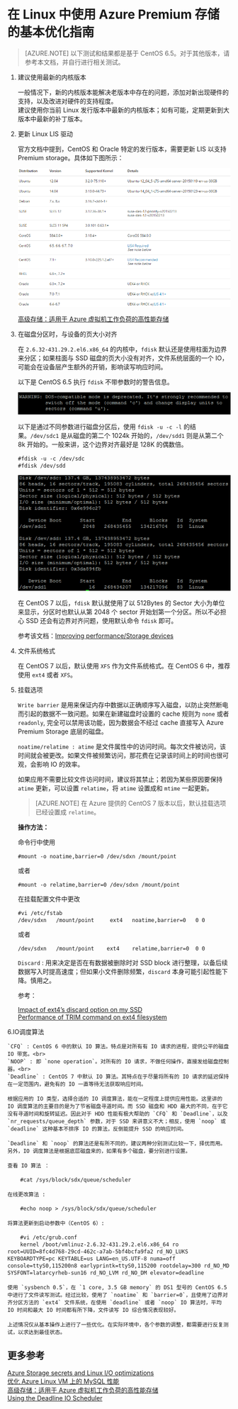 # 在 Linux 中使用 Azure Premium 存储的基本优化指南

>[AZURE.NOTE] 以下测试和结果都是基于 CentOS 6.5。对于其他版本，请参考本文档，并自行进行相关测试。

1.	建议使用最新的内核版本

	一般情况下，新的内核版本能解决老版本中存在的问题，添加对新出现硬件的支持，以及改进对硬件的支持程度。<br>
	建议使用你当前 Linux 发行版本中最新的内核版本；如有可能，定期更新到大版本中最新的补丁版本。

2.	更新 Linux LIS 驱动

	官方文档中提到，CentOS 和 Oracle 特定的发行版本，需要更新 LIS 以支持 Premium storage。具体如下图所示：

	![linux-lis](./media/aog-virtual-machines-linux-howto-optimize-premium-storage/linux-lis.png)

	[高级存储：适用于 Azure 虚拟机工作负荷的高性能存储](/documentation/articles/storage-premium-storage/)

3.	在磁盘分区时，与设备的页大小对齐

	在 `2.6.32-431.29.2.el6.x86_64` 的内核中，`fdisk` 默认还是使用柱面为边界来分区；如果柱面与 SSD 磁盘的页大小没有对齐，文件系统层面的一个 IO，可能会在设备层产生额外的开销，影响读写响应时间。
	
	以下是 CentOS 6.5 执行 `fdisk` 不带参数时的警告信息。
	
	![fdisk](./media/aog-virtual-machines-linux-howto-optimize-premium-storage/fdisk.png)
	
	以下是通过不同参数进行磁盘分区后，使用 `fdisk -u -c -l` 的结果。`/dev/sdc1` 是从磁盘的第二个 1024k 开始的，`/dev/sdd1` 则是从第二个 8k 开始的。一般来讲，这个边界对齐最好是 128K 的偶数倍。
	
		#fdisk -u -c /dev/sdc
		#fdisk /dev/sdd
	
	![fdisk-2](./media/aog-virtual-machines-linux-howto-optimize-premium-storage/fdisk-2.png)
	
	在 CentOS 7 以后，`fdisk` 默认就使用了以 512Bytes 的 Sector 大小为单位来显示，分区时也默认从第 2048 个 sector 开始划第一个分区。所以不必担心 SSD 还会有边界对齐问题，使用默认命令 `fdisk` 即可。
	
	参考该文档：[Improving performance/Storage devices](https://wiki.archlinux.org/index.php/Improving_performance#Storage_devices)

4.	文件系统格式

	在 CentOS 7 以后，默认使用 `XFS` 作为文件系统格式。在 CentOS 6 中，推荐使用 `ext4` 或者 `XFS`。

5.	挂载选项

	`Write barrier` 是用来保证内存中数据以正确顺序写入磁盘，以防止突然断电而引起的数据不一致问题。如果在新建磁盘时设置的 cache 规则为 `none` 或者 `readonly`, 完全可以禁用该功能，因为数据会不经过 cache 直接写入 Azure Premium Storage 底层的磁盘。
	
	`noatime/relatime : atime` 是文件属性中的访问时间。每次文件被访问，该时间就会被更改。如果文件被频繁访问，那花费在记录该时间上的时间也很可观，会影响 IO 的效率。
	
	如果应用不需要比较文件访问时间，建议将其禁止；若因为某些原因要保持 `atime` 更新，可以设置 `relatime`，将 `atime` 设置成和 `mtime` 一起更新。
	
	>[AZURE.NOTE] 在 Azure 提供的 CentOS 7 版本以后，默认挂载选项已经设置成 `relatime`。
	
	**操作方法：**
	
	命令行中使用
	
		#mount -o noatime,barrier=0 /dev/sdxn /mount/point
	
	或者
	
		#mount -o relatime,barrier=0 /dev/sdxn /mount/point
	
	在挂载配置文件中更改
	
		#vi /etc/fstab
		/dev/sdxn	/mount/point	 ext4	noatime,barrier=0 	0 0 
	
	或者
	
		/dev/sdxn	/mount/point	ext4	relatime,barrier=0	0 0 
	
	`Discard` : 用来决定是否在有数据被删除时对 SSD block 进行整理，以备后续数据写入时提高速度；但如果小文件删除频繁，`discard` 本身可能引起性能下降。慎用之。
	
	参考：
	
	[Impact of ext4’s discard option on my SSD](https://patrick-nagel.net/blog/archives/337 ) <br>
	[Performance of TRIM command on ext4 filesystem](http://people.redhat.com/lczerner/discard/ext4_discard.html )

6.IO调度算法

	`CFQ` : CentOS 6 中的默认 IO 算法。特点是对所有有 IO 请求的进程，提供公平的磁盘 IO 带宽。<br>
	`NOOP` : 即 `none operation`。对所有的 IO 请求，不做任何操作，直接发给磁盘控制器。<br>
	`Deadline` : CentOS 7 中默认 IO 算法。其特点在于尽量将所有的 IO 请求的延迟保持在一定范围内，避免有的 IO 一直等待无法获取响应时间。
	
	根据应用的 IO 类型，选择合适的 IO 调度算法，能在一定程度上提供应用性能。这里讲的 IO 调度算法的主要目的是为了节省磁盘寻道时间。而 SSD 磁盘和 HDD 最大的不同，在于它没有寻道时间和旋转延迟。因此对于 HDD 性能有极大帮助的 `CFQ` 和 `Deadline`，以及 `nr_requests/queue_depth` 参数，对于 SSD 来讲意义不大；相反，使用 `noop` 或 `deadline` 这种基本不排序 IO 的算法，反倒能提升 SSD 的响应时间。
	
	`Deadline` 和 `noop` 的算法还是有所不同的，建议两种分别测试比较一下，择优而用。另外，IO 调度算法是根据底层磁盘来的，如果有多个磁盘，要分别进行设置。
	
	查看 IO 算法 ：
	
		#cat /sys/block/sdx/queue/scheduler 
	
	在线更改算法 :
	
		#echo noop > /sys/block/sdx/queue/scheduler 
	
	将算法更新到启动参数中（CentOS 6）:
	
		#vi /etc/grub.conf
		kernel /boot/vmlinuz-2.6.32-431.29.2.el6.x86_64 ro root=UUID=8fc4d768-29cd-462c-a7ab-5bf4bcfa9fa2 rd_NO_LUKS  KEYBOARDTYPE=pc KEYTABLE=us LANG=en_US.UTF-8 numa=off console=ttyS0,115200n8 earlyprintk=ttyS0,115200 rootdelay=300 rd_NO_MD SYSFONT=latarcyrheb-sun16 rd_NO_LVM rd_NO_DM elevator=deadline
	
	使用 `sysbench 0.5`，在 `1 core, 3.5 GB memory` 的 DS1 型号的 CentOS 6.5 中进行了文件读写测试。经过比较，使用了 `noatime` 和 `barrier=0`，且使用了边界对齐分区方法的 `ext4` 文件系统，在使用 `deadline` 或者 `noop` IO 算法时，平均 IO 时间和最大 IO 时间都有所下降，文件读写 IO 综合情况表现较好。
	
	上述情况仅从基本操作上进行了一些优化。在实际环境中，各个参数的调整，都需要进行反复测试，以求达到最佳状态。

## 更多参考

[Azure Storage secrets and Linux I/O optimizations](https://blogs.msdn.microsoft.com/igorpag/2014/10/23/azure-storage-secrets-and-linux-io-optimizations/) <br>
[优化 Azure Linux VM 上的 MySQL 性能](/documentation/articles/virtual-machines-linux-classic-optimize-mysql) <br>
[高级存储：适用于 Azure 虚拟机工作负荷的高性能存储](/documentation/articles/storage-premium-storage/) <br>
[Using the Deadline IO Scheduler](https://access.redhat.com/solutions/32376)


